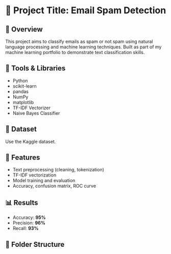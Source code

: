 # 📌 Project Title: Email Spam Detection

## 🧠 Overview
This project aims to classify emails as spam or not spam using natural language processing and machine learning techniques. Built as part of my machine learning portfolio to demonstrate text classification skills.

## 🧰 Tools & Libraries
- Python
- scikit-learn
- pandas
- NumPy
- matplotlib
- TF-IDF Vectorizer
- Naive Bayes Classifier

## 📂 Dataset
Use the Kaggle dataset.

## 🚀 Features
- Text preprocessing (cleaning, tokenization)
- TF-IDF vectorization
- Model training and evaluation
- Accuracy, confusion matrix, ROC curve

## 📊 Results
- Accuracy: **95%**
- Precision: **96%**
- Recall: **93%**

## 📁 Folder Structure


